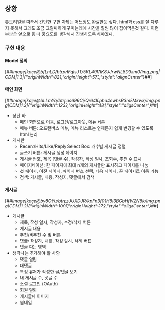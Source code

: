 ## **상황**
튜토리얼을 따라서 간단한 구현 자체는 어느정도 완료한듯 싶다. html과 css를 잘 다루지 못해서 그래도 조금 그럴싸하게 꾸미는데에 시간을 훨씬 많이 잡아먹은것 같다. 이런 부분은 앞으로 좀 더 중요도를 생각해서 진행하도록 해야겠다.

### **구현 내용**

#### **Model 정의**
[##_Image|kage@bfLnLD/btrpHFqlsJT/5KL49I7IK8JJrwNL8D3nm0/img.png|CDM|1.3|{"originWidth":821,"originHeight":573,"style":"alignCenter"}_##]

#### **메인 화면**
[##_Image|kage@bLLmYq/btrpus696Ci/Qr64I0phu4ewhsR3mEMkwk/img.png|CDM|1.3|{"originWidth":1233,"originHeight":481,"style":"alignCenter"}_##]
-   상단 바
    -   메인 화면으로 이동, 로그인/로그아웃, 메뉴 버튼
    -   메뉴 버튼: 오프캔버스 메뉴, 메뉴 리스트는 언제든지 쉽게 변경할 수 있도록 html 분리
-   게시판
    -   Recent/Hits/Like/Reply Select Box: 개수별 게시글 정렬
    -   글쓰기 버튼: 게시글 생성 페이지
    -   게시글 번호, 제목 \[댓글 수\], 작성자, 작성 일시, 조회수, 추천 수 표시
    -   페이지네이션: 한 페이지에 최대 n개의 게시글만 표시하고 페이지를 나눔
      -   첫 페이지, 이전 페이지, 페이지 번호 선택, 다음 페이지, 끝 페이지로 이동 기능
    -   검색: 게시글, 내용, 작성자, 댓글에서 검색

#### **게시글**
[##_Image|kage@by8OYu/btrpzJUXDJR/kpFnDf01H6i3BGbHfWZN6k/img.png|CDM|1.3|{"originWidth":1007,"originHeight":872,"style":"alignCenter"}_##]

-   게시글
    -   제목, 작성 일시, 작성자, 수정/삭제 버튼
    -   게시글 내용
    -   추천/비추천 수 및 버튼
    -   댓글: 작성자, 내용, 작성 일시, 삭제 버튼
    -   댓글 다는 영역
-   생각나는 추가해야 할 사항
    -   댓글 알림
    -   대댓글
    -   특정 유저가 작성한 글/댓글 보기
    -   내 게시글 수, 댓글 수
    -   소셜 로그인 (OAuth)
    -   회원 탈퇴
    -   게시글에 이미지
      -   썸네일
